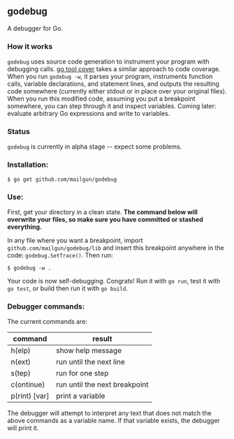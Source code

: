 godebug
-------

A debugger for Go.

### How it works

`godebug` uses source code generation to instrument your program with debugging calls. [go tool cover](http://blog.golang.org/cover) takes a similar approach to code coverage. When you run `godebug -w`, it parses your program, instruments function calls, variable declarations, and statement lines, and outputs the resulting code somewhere (currently either stdout or  in place over your original files). When you run this modified code, assuming you put a breakpoint somewhere, you can step through it and inspect variables. Coming later: evaluate arbitrary Go expressions and write to variables.


### Status

`godebug` is currently in alpha stage -- expect some problems.


### Installation:

    $ go get github.com/mailgun/godebug


### Use:

First, get your directory in a clean state. **The command below will overwrite your files, so make sure you have committed or stashed everything.**

In any file where you want a breakpoint, import `github.com/mailgun/godebug/lib` and insert this breakpoint anywhere in the code: `godebug.SetTrace()`. Then run:

    $ godebug -w .

Your code is now self-debugging. Congrats! Run it with `go run`, test it with `go test`, or build then run it with `go build`.


### Debugger commands:

The current commands are:

command       | result
--------------|------------------------
h(elp)        | show help message
n(ext)        | run until the next line
s(tep)        | run for one step
c(ontinue)    | run until the next breakpoint
p(rint) [var] | print a variable

The debugger will attempt to interpret any text that does not match the above commands as a variable name. If that variable exists, the debugger will print it.
